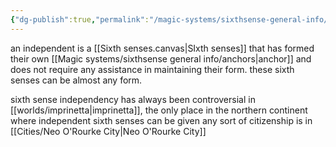 ```yaml
---
{"dg-publish":true,"permalink":"/magic-systems/sixthsense-general-info/independent-sixth-sense/"}
---
```



an independent is a [[Sixth senses.canvas\|SIxth senses]] that has formed their own [[Magic systems/sixthsense general info/anchors\|anchor]] and does not require any assistance in maintaining their form. these sixth senses can be almost any form.

sixth sense independency has always been controversial in [[worlds/imprinetta\|imprinetta]], the only place in the northern continent where independent sixth senses can be given any sort of citizenship is in [[Cities/Neo O'Rourke City\|Neo O'Rourke City]] 